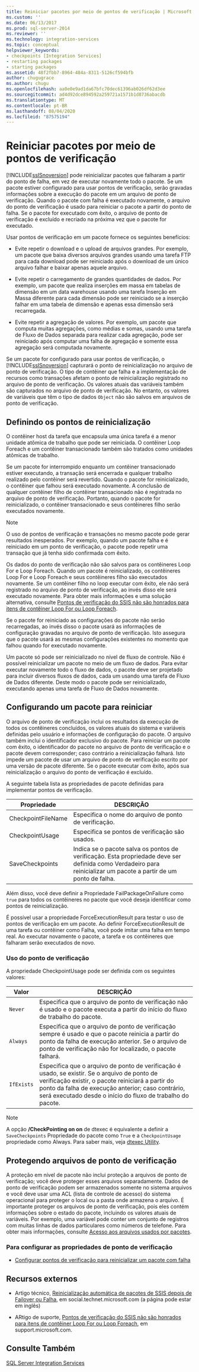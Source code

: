 ```yaml
---
title: Reiniciar pacotes por meio de pontos de verificação | Microsoft Docs
ms.custom: ''
ms.date: 06/13/2017
ms.prod: sql-server-2014
ms.reviewer: ''
ms.technology: integration-services
ms.topic: conceptual
helpviewer_keywords:
- checkpoints [Integration Services]
- restarting packages
- starting packages
ms.assetid: 48f2fbb7-8964-484a-8311-5126cf594bfb
author: chugugrace
ms.author: chugu
ms.openlocfilehash: aa0e0e9ad1da67bfc70dec61396ab026df62d3ee
ms.sourcegitcommit: ad4d92dce894592a259721a1571b1d8736abacdb
ms.translationtype: MT
ms.contentlocale: pt-BR
ms.lasthandoff: 08/04/2020
ms.locfileid: "87575194"
---
```

# <a name="restart-packages-by-using-checkpoints"></a>Reiniciar pacotes por meio de pontos de verificação
  [!INCLUDE[ssISnoversion](../../includes/ssisnoversion-md.md)] pode reinicializar pacotes que falharam a partir do ponto de falha, em vez de executar novamente todo o pacote. Se um pacote estiver configurado para usar pontos de verificação, serão gravadas informações sobre a execução do pacote em um arquivo de ponto de verificação. Quando o pacote com falha é executado novamente, o arquivo do ponto de verificação é usado para reiniciar o pacote a partir do ponto de falha. Se o pacote for executado com êxito, o arquivo de ponto de verificação é excluído e recriado na próxima vez que o pacote for executado.  
  
 Usar pontos de verificação em um pacote fornece os seguintes benefícios:  
  
-   Evite repetir o download e o upload de arquivos grandes. Por exemplo, um pacote que baixa diversos arquivos grandes usando uma tarefa FTP para cada download pode ser reiniciado após o download de um único arquivo falhar e baixar apenas aquele arquivo.  
  
-   Evite repetir o carregamento de grandes quantidades de dados. Por exemplo, um pacote que realiza inserções em massa em tabelas de dimensão em um data warehouse usando uma tarefa Inserção em Massa diferente para cada dimensão pode ser reiniciado se a inserção falhar em uma tabela de dimensão e apenas essa dimensão será recarregada.  
  
-   Evite repetir a agregação de valores. Por exemplo, um pacote que computa muitas agregações, como médias e somas, usando uma tarefa de Fluxo de Dados separada para realizar cada agregação, pode ser reiniciado após computar uma falha de agregação e somente essa agregação será computada novamente.  
  
 Se um pacote for configurado para usar pontos de verificação, o [!INCLUDE[ssISnoversion](../../includes/ssisnoversion-md.md)] capturará o ponto de reinicialização no arquivo de ponto de verificação. O tipo de contêiner que falha e a implementação de recursos como transações afetam o ponto de reinicialização registrado no arquivo de ponto de verificação. Os valores atuais das variáveis também são capturados no arquivo de ponto de verificação. No entanto, os valores de variáveis que têm o tipo de dados `Object` não são salvos em arquivos de ponto de verificação.  
  
## <a name="defining-restart-points"></a>Definindo os pontos de reinicialização  
 O contêiner host da tarefa que encapsula uma única tarefa é a menor unidade atômica de trabalho que pode ser reiniciada. O contêiner Loop Foreach e um contêiner transacionado também são tratados como unidades atômicas de trabalho.  
  
 Se um pacote for interrompido enquanto um contêiner transacionado estiver executando, a transação será encerrada e qualquer trabalho realizado pelo contêiner será revertido. Quando o pacote for reinicializado, o contêiner que falhou será executado novamente. A conclusão de qualquer contêiner filho de contêiner transacionado não é registrada no arquivo de ponto de verificação. Portanto, quando o pacote for reinicializado, o contêiner transacionado e seus contêineres filho serão executados novamente.  
  
> [!NOTE]  
>  O uso de pontos de verificação e transações no mesmo pacote pode gerar resultados inesperados. Por exemplo, quando um pacote falha e é reiniciado em um ponto de verificação, o pacote pode repetir uma transação que já tenha sido confirmada com êxito.  
  
 Os dados do ponto de verificação não são salvos para os contêineres Loop For e Loop Foreach. Quando um pacote é reinicializado, os contêineres Loop For e Loop Foreach e seus contêineres filho são executados novamente. Se um contêiner filho no loop executar com êxito, ele não será registrado no arquivo de ponto de verificação, ao invés disso ele será executado novamente. Para obter mais informações e uma solução alternativa, consulte [Pontos de verificação do SSIS não são honrados para itens de contêiner Loop For ou Loop Foreach](https://go.microsoft.com/fwlink/?LinkId=241633).  
  
 Se o pacote for reiniciado as configurações do pacote não serão recarregadas, ao invés disso o pacote usará as informações de configuração gravadas no arquivo de ponto de verificação. Isto assegura que o pacote usará as mesmas configurações existentes no momento que falhou quando for executado novamente.  
  
 Um pacote só pode ser reinicializado no nível de fluxo de controle. Não é possível reinicializar um pacote no meio de um fluxo de dados. Para evitar executar novamente todo o fluxo de dados, o pacote deve ser projetado para incluir diversos fluxos de dados, cada um usando uma tarefa de Fluxo de Dados diferente. Deste modo o pacote pode ser reinicializado, executando apenas uma tarefa de Fluxo de Dados novamente.  
  
## <a name="configuring-a-package-to-restart"></a>Configurando um pacote para reiniciar  
 O arquivo de ponto de verificação inclui os resultados da execução de todos os contêineres concluídos, os valores atuais do sistema e variáveis definidas pelo usuário e informações de configuração do pacote. O arquivo também inclui o identificador exclusivo do pacote. Para reiniciar um pacote com êxito, o identificador do pacote no arquivo de ponto de verificação e o pacote devem corresponder; caso contrário a reinicialização falhará. Isto impede um pacote de usar um arquivo de ponto de verificação escrito por uma versão de pacote diferente. Se o pacote executar com êxito, após sua reinicialização o arquivo do ponto de verificação é excluído.  
  
 A seguinte tabela lista as propriedades de pacote definidas para implementar pontos de verificação.  
  
|Propriedade|DESCRIÇÃO|  
|--------------|-----------------|  
|CheckpointFileName|Especifica o nome do arquivo de ponto de verificação.|  
|CheckpointUsage|Especifica se pontos de verificação são usados.|  
|SaveCheckpoints|Indica se o pacote salva os pontos de verificação. Esta propriedade deve ser definida como Verdadeiro para reinicializar um pacote a partir de um ponto de falha.|  
  
 Além disso, você deve definir a Propriedade FailPackageOnFailure como `true` para todos os contêineres no pacote que você deseja identificar como pontos de reinicialização.  
  
 É possível usar a propriedade ForceExecutionResult para testar o uso de pontos de verificação em um pacote. Ao definir ForceExecutionResult de uma tarefa ou contêiner como Falha, você pode imitar uma falha em tempo real. Ao executar novamente o pacote, a tarefa e os contêineres que falharam serão executados de novo.  
  
### <a name="checkpoint-usage"></a>Uso do ponto de verificação  
 A propriedade CheckpointUsage pode ser definida com os seguintes valores:  
  
|Valor|DESCRIÇÃO|  
|-----------|-----------------|  
|`Never`|Especifica que o arquivo de ponto de verificação não é usado e o pacote executa a partir do início do fluxo de trabalho do pacote.|  
|`Always`|Especifica que o arquivo de ponto de verificação sempre é usado e que o pacote reinicia a partir do ponto da falha de execução anterior. Se o arquivo de ponto de verificação não for localizado, o pacote falhará.|  
|`IfExists`|Especifica que o arquivo de ponto de verificação é usado, se existir. Se o arquivo de ponto de verificação existir, o pacote reiniciará a partir do ponto da falha de execução anterior; caso contrário, será executado desde o início do fluxo de trabalho do pacote.|  
  
> [!NOTE]  
>  A opção **/CheckPointing on on** de dtexec é equivalente a definir a `SaveCheckpoints` Propriedade do pacote como `True` e a `CheckpointUsage` propriedade como Always. Para saber mais, veja [dtexec Utility](dtexec-utility.md).  
  
## <a name="securing-checkpoint-files"></a>Protegendo arquivos de ponto de verificação  
 A proteção em nível de pacote não inclui proteção a arquivos de ponto de verificação; você deve proteger esses arquivos separadamente. Dados de ponto de verificação podem ser armazenados somente no sistema arquivos e você deve usar uma ACL (lista de controle de acesso) do sistema operacional para proteger o local ou a pasta onde armazena o arquivo. É importante proteger os arquivos de ponto de verificação, pois eles contém informações sobre o estado do pacote, incluindo os valores atuais de variáveis. Por exemplo, uma variável pode conter um conjunto de registros com muitas linhas de dados particulares como números de telefone. Para obter mais informações, consulte [Acesso aos arquivos usados por pacotes](../access-to-files-used-by-packages.md).  
  
### <a name="to-configure-the-checkpoint-properties"></a>Para configurar as propriedades de ponto de verificação  
  
-   [Configurar pontos de verificação para reinicializar um pacote com falha](../configure-checkpoints-for-restarting-a-failed-package.md)  
  
## <a name="external-resources"></a>Recursos externos  
  
-   Artigo técnico, [Reinicialização automática de pacotes de SSIS depois de Failover ou Falha](https://go.microsoft.com/fwlink/?LinkId=200407), em social.technet.microsoft.com (a página pode estar em inglês)  
  
-   ARtigo de suporte, [Pontos de verificação do SSIS não são honrados para itens de contêiner Loop For ou Loop Foreach](https://go.microsoft.com/fwlink/?LinkId=241633), em support.microsoft.com.  
  
## <a name="see-also"></a>Consulte Também  
 [SQL Server Integration Services](../sql-server-integration-services.md)  
  
  
